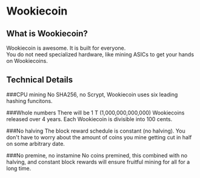 # Wookiecoin 

## What is Wookiecoin?
Wookiecoin is awesome.  It is built for everyone.  
You do not need specialized hardware, like mining ASICs to get your hands on Wookiecoins.  

## Technical Details

###CPU mining 
No SHA256, no Scrypt, Wookiecoin uses six leading hashing funcitons.  

###Whole numbers
There will be 1 T (1,000,000,000,000) Wookiecoins released over 4 years.  Each Wookiecoin is divisible into 100 cents.

###No halving 
The block reward schedule is constant (no halving).  You don't have to worry about the amount of coins you mine getting cut in half on some arbitrary date.

###No premine, no instamine
No coins premined, this combined with no halving, and constant block rewards will ensure fruitful mining for all for a long time.  
